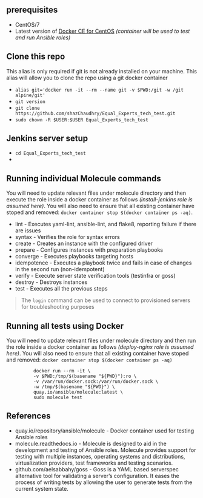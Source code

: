 ## prerequisites
- CentOS/7
- Latest version of [Docker CE for CentOS](https://docs.docker.com/install/linux/docker-ce/centos/) _(container will be used to test and run Ansible roles)_

## Clone this repo
This alias is only required if git is not already installed on your machine. This alias will allow you to clone the repo using a git docker container
- `alias git='docker run -it --rm --name git -v $PWD:/git -w /git alpine/git'`
- `git version`
- `git clone https://github.com/shazChaudhry/Equal_Experts_tech_test.git`
- `sudo chown -R $USER:$USER Equal_Experts_tech_test`

## Jenkins server setup
- `cd Equal_Experts_tech_test`
- 

## Running individual Molecule commands
You will need to update relevant files under molecule directory and then execute the role inside a docker container as follows _(install-jenkins role is assumed here)_. You will also need to ensure that all existing container have stoped and removed: `docker container stop $(docker container ps -aq)`.
- lint - Executes yaml-lint, ansible-lint, and flake8, reporting failure if there are issues
- syntax - Verifies the role for syntax errors
- create - Creates an instance with the configured driver
- prepare - Configures instances with preparation playbooks
- converge - Executes playbooks targeting hosts
- idempotence - Executes a playbook twice and fails in case of changes in the second run (non-idempotent)
- verify - Execute server state verification tools (testinfra or goss)
- destroy - Destroys instances
- test - Executes all the previous steps
> The `login` command can be used to connect to provisioned servers for troubleshooting purposes

## Running all tests using Docker
You will need to update relevant files under molecule directory and then run the role inside a docker container as follows _(deploy-nginx role is assumed here)_. You will also need to ensure that all existing container have stoped and removed: `docker container stop $(docker container ps -aq)`
```
          docker run --rm -it \
          -v $PWD:/tmp/$(basename "${PWD}"):ro \
          -v /var/run/docker.sock:/var/run/docker.sock \
          -w /tmp/$(basename "${PWD}") \
          quay.io/ansible/molecule:latest \
          sudo molecule test
```

## References
- quay.io/repository/ansible/molecule - Docker container used for testing Ansible roles
- molecule.readthedocs.io - Molecule is designed to aid in the development and testing of Ansible roles. Molecule provides support for testing with multiple instances, operating systems and distributions, virtualization providers, test frameworks and testing scenarios.
- github.com/aelsabbahy/goss - Goss is a YAML based serverspec alternative tool for validating a server’s configuration. It eases the process of writing tests by allowing the user to generate tests from the current system state.
